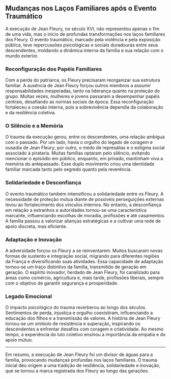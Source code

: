 ## Mudanças nos Laços Familiares após o Evento Traumático

A execução de Jean Fleury, no século XVI, não representou apenas o fim de uma vida, mas o início de profundas transformações nos laços familiares dos Fleury. O evento traumático, marcado pela violência e pela exposição pública, teve repercussões psicológicas e sociais duradouras entre seus descendentes, moldando a dinâmica interna da família e sua relação com o mundo exterior.

### Reconfiguração dos Papéis Familiares

Com a perda do patriarca, os Fleury precisaram reorganizar sua estrutura familiar. A ausência de Jean Fleury forçou outros membros a assumir responsabilidades inesperadas, tanto na liderança quanto na proteção do grupo. Muitas vezes, mulheres e jovens passaram a desempenhar papéis centrais, desafiando as normas sociais da época. Essa reconfiguração fortaleceu a coesão interna, pois a sobrevivência dependia da colaboração e da resiliência coletiva.

### O Silêncio e a Memória

O trauma da execução gerou, entre os descendentes, uma relação ambígua com o passado. Por um lado, havia o orgulho do legado de coragem e ousadia de Jean Fleury; por outro, o medo de represálias e o estigma social associado à pirataria. Muitas famílias optaram pelo silêncio, evitando mencionar o episódio em público, enquanto, em privado, mantinham viva a memória do antepassado. Esse duplo movimento criou uma identidade familiar marcada tanto pelo segredo quanto pela reverência.

### Solidariedade e Desconfiança

O evento traumático também intensificou a solidariedade entre os Fleury. A necessidade de proteção mútua diante de possíveis perseguições externas levou ao fortalecimento dos vínculos internos. No entanto, a desconfiança em relação a estranhos e autoridades tornou-se uma característica marcante, influenciando escolhas de moradia, profissões e até casamentos. A família passou a valorizar alianças estratégicas e a cultivar uma rede de apoio discreta, mas eficiente.

### Adaptação e Inovação

A adversidade forçou os Fleury a se reinventarem. Muitos buscaram novas formas de sustento e integração social, migrando para diferentes regiões da França e diversificando suas atividades. Essa capacidade de adaptação tornou-se um traço distintivo da família, transmitido de geração em geração. O espírito inovador, herdado de Jean Fleury, foi canalizado para áreas como comércio, agricultura e, mais tarde, profissões liberais, sempre com o objetivo de garantir segurança e prosperidade.

### Legado Emocional

O impacto psicológico do trauma reverberou ao longo dos séculos. Sentimentos de perda, injustiça e orgulho coexistiram, influenciando a educação dos filhos e a transmissão de valores. A história de Jean Fleury tornou-se um símbolo de resistência e superação, inspirando os descendentes a enfrentar desafios com coragem e criatividade. Ao mesmo tempo, a experiência do luto coletivo ensinou a importância da empatia e do apoio mútuo.

---

Em resumo, a execução de Jean Fleury foi um divisor de águas para a família, provocando mudanças profundas nos laços familiares. O trauma inicial deu origem a uma tradição de resiliência, solidariedade e inovação, que se tornou a marca registrada dos Fleury ao longo das gerações.